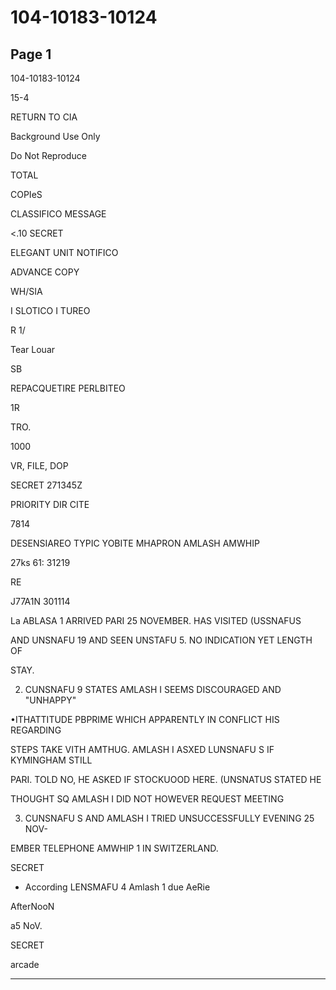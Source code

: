 # 104-10183-10124

## Page 1

104-10183-10124

15-4

RETURN TO CIA

Background Use Only

Do Not Reproduce

TOTAL

COPIeS

CLASSIFICO MESSAGE

<.10 SECRET

ELEGANT UNIT NOTIFICO

ADVANCE COPY

WH/SIA

I SLOTICO I TUREO

R 1/

Tear Louar

SB

REPACQUETIRE PERLBITEO

1R

TRO.

1000

VR, FILE, DOP

SECRET 271345Z

PRIORITY DIR CITE

7814

DESENSIAREO TYPIC YOBITE MHAPRON AMLASH AMWHIP

27ks 61: 31219

RE

J77A1N 301114

La ABLASA 1 ARRIVED PARI 25 NOVEMBER. HAS VISITED (USSNAFUS

AND UNSNAFU 19 AND SEEN UNSTAFU 5. NO INDICATION YET LENGTH OF

STAY.

2. CUNSNAFU 9 STATES AMLASH I SEEMS DISCOURAGED AND "UNHAPPY"

•ITHATTITUDE PBPRIME WHICH APPARENTLY IN CONFLICT HIS REGARDING

STEPS TAKE VITH AMTHUG. AMLASH I ASXED LUNSNAFU S IF KYMINGHAM STILL

PARI. TOLD NO, HE ASKED IF STOCKUOOD HERE. (UNSNATUS STATED HE

THOUGHT SQ AMLASH I DID NOT HOWEVER REQUEST MEETING

3. CUNSNAFU S AND AMLASH I TRIED UNSUCCESSFULLY EVENING 25 NOV-

EMBER TELEPHONE AMWHIP 1 IN SWITZERLAND.

SECRET

* According LENSMAFU 4 Amlash 1 due AeRie

AfterNooN

a5 NoV.

SECRET

arcade

---

